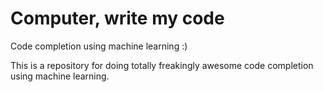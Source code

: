 # Computer, write my code
Code completion using machine learning :)

This is a repository for doing totally freakingly awesome code completion using machine learning.
